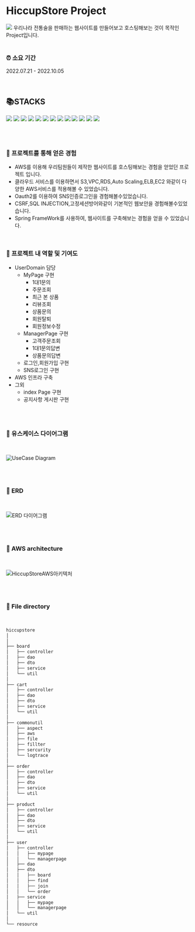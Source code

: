 # HiccupStore Project

<img src="https://user-images.githubusercontent.com/91558193/195794514-d6f2a6c3-ab52-45f0-9842-5cdd57f8a140.png">
우리나라 전통술을 판매하는 웹사이트를 만들어보고 호스팅해보는 것이 목적인 Project입니다.

<br/>
<br/>

### ⏰ 소요 기간
2022.07.21 - 2022.10.05

<br/>

## 📚STACKS
<img src="https://img.shields.io/badge/spring boot-6DB33F?style=flat-square&logo=Spring Boot&logoColor=white"/> <img src="https://img.shields.io/badge/spring security-6DB33F?style=flat-square&logo=Spring Security&logoColor=white"/> <img src="https://img.shields.io/badge/Java-FF160B?style=flat-square&logo=Java&logoColor=white"/> <img src="https://img.shields.io/badge/JavaScript-F7DF1E?style=flat-square&logo=JavaScript&logoColor=white"/> <img src="https://img.shields.io/badge/Oauth2-304CB2?style=flat-square&logo=Oauth2&logoColor=white"/>  <img src="https://img.shields.io/badge/MySQL-4479A1?style=flat-square&logo=MySQL&logoColor=white"/> <img src="https://img.shields.io/badge/Git-F05032?style=flat-square&logo=Git&logoColor=white"/> <img src="https://img.shields.io/badge/Git hub-181717?style=flat-square&logo=GitHub&logoColor=white"/> <img src="https://img.shields.io/badge/AWS-232F3E?style=flat-square&logo=Amazon AWS&logoColor=white"/> <img src="https://img.shields.io/badge/Ubuntu-E95420?style=flat-square&logo=Ubuntu&logoColor=white"/> <img src="https://img.shields.io/badge/HTML5-E34F26?style=flat-square&logo=HTML5&logoColor=white"/> <img src="https://img.shields.io/badge/CSS3-1572B6?style=flat-square&logo=CSS3&logoColor=white"/> <img src="https://img.shields.io/badge/Thymeleaf-005F0F?style=flat-square&logo=Thymeleaf&logoColor=white"/>

<br/>
<br/>

### 📜 프로젝트를 통해 얻은 경험
- AWS를 이용해 우리팀원들이 제작한 웹사이트를 호스팅해보는 경험을 얻었던 프로젝트 입니다.<br/>
- 클라우드 서비스를 이용하면서 S3,VPC,RDS,Auto Scaling,ELB,EC2 와같이 다양한 AWS서비스를 적용해볼 수 있었습니다.<br/>
- Oauth2를 이용하여 SNS인증로그인을 경험해볼수있었습니다.<br/>
- CSRF,SQL INJECTION,고정세션방어와같이 기본적인 웹보안을 경험해볼수있었습니다.<br/>
- Spring FrameWork를 사용하여, 웹사이트를 구축해보는 경험을 얻을 수 있었습니다.<br/>

<br/>


### 🏅 프로젝트 내 역할 및 기여도
- UserDomain 담당
  - MyPage 구현
    - 1대1문의
    - 주문조회
    - 최근 본 상품
    - 리뷰조회
    - 상품문의
    - 회원탈퇴
    - 회원정보수정
  - ManagerPage 구현
    - 고객주문조회
    - 1대1문의답변
    - 상품문의답변
  - 로그인,회원가입 구현
  - SNS로그인 구현
- AWS 인프라 구축
- 그외
  - index Page 구현
  - 공지사항 게시판 구현

<br/>
<br/>

### 📃 유스케이스 다이어그램

<br/>

![UseCase Diagram](https://user-images.githubusercontent.com/91558193/195800975-3543f094-46a4-4001-a26f-9979dc627e87.png)


<br/>
<br/>

### 📃 ERD

<br/>

![ERD 다이어그램](https://user-images.githubusercontent.com/91558193/195801462-799b3c7a-ce69-4b80-8ea1-ef778e05aab8.png)


<br/>
<br/>

### 📃 AWS architecture

<br/>

![HiccupStoreAWS아키텍처](https://user-images.githubusercontent.com/91558193/195802567-031cb872-8a85-457e-9a8f-0f6cdd89829d.jpg)

<br/>
<br/>


### 📁 File directory

<br/>

```bash
hiccupstore
│  
│  
├── board
│   ├── controller
│   ├── dao
│   ├── dto
│   ├── service
│   └── util
│
├── cart
│   ├── controller
│   ├── dao
│   ├── dto
│   ├── service
│   └── util
│
├── commonutil
│   ├── aspect
│   ├── aws
│   ├── file
│   ├── fillter
│   ├── sercurity
│   └── logtrace
│
├── order
│   ├── controller
│   ├── dao
│   ├── dto
│   ├── service
│   └── util
│
├── product
│   ├── controller
│   ├── dao
│   ├── dto
│   ├── service
│   └── util
│
├── user
│   ├── controller
│   │   ├── mypage
│   │   └── managerpage
│   ├── dao
│   ├── dto
│   │   ├── board
│   │   ├── find
│   │   ├── join
│   │   └── order
│   ├── service
│   │   ├── mypage
│   │   └── managerpage
│   └── util
│  
└── resource
``` 
